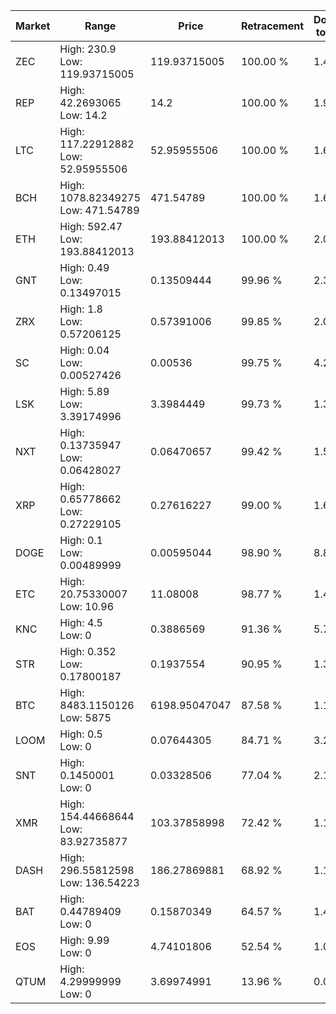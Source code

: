 | Market | Range | Price| Retracement | Doubles to 50% |
| --- | --- | --- | --- | --- |
| ZEC | High: 230.9<br />Low: 119.93715005 | 119.93715005 | 100.00 % | 1.46 |
| REP | High: 42.2693065<br />Low: 14.2 | 14.2 | 100.00 % | 1.99 |
| LTC | High: 117.22912882<br />Low: 52.95955506 | 52.95955506 | 100.00 % | 1.61 |
| BCH | High: 1078.82349275<br />Low: 471.54789 | 471.54789 | 100.00 % | 1.64 |
| ETH | High: 592.47<br />Low: 193.88412013 | 193.88412013 | 100.00 % | 2.03 |
| GNT | High: 0.49<br />Low: 0.13497015 | 0.13509444 | 99.96 % | 2.31 |
| ZRX | High: 1.8<br />Low: 0.57206125 | 0.57391006 | 99.85 % | 2.07 |
| SC | High: 0.04<br />Low: 0.00527426 | 0.00536 | 99.75 % | 4.22 |
| LSK | High: 5.89<br />Low: 3.39174996 | 3.3984449 | 99.73 % | 1.37 |
| NXT | High: 0.13735947<br />Low: 0.06428027 | 0.06470657 | 99.42 % | 1.56 |
| XRP | High: 0.65778662<br />Low: 0.27229105 | 0.27616227 | 99.00 % | 1.68 |
| DOGE | High: 0.1<br />Low: 0.00489999 | 0.00595044 | 98.90 % | 8.81 |
| ETC | High: 20.75330007<br />Low: 10.96 | 11.08008 | 98.77 % | 1.43 |
| KNC | High: 4.5<br />Low: 0 | 0.3886569 | 91.36 % | 5.79 |
| STR | High: 0.352<br />Low: 0.17800187 | 0.1937554 | 90.95 % | 1.37 |
| BTC | High: 8483.1150126<br />Low: 5875 | 6198.95047047 | 87.58 % | 1.16 |
| LOOM | High: 0.5<br />Low: 0 | 0.07644305 | 84.71 % | 3.27 |
| SNT | High: 0.1450001<br />Low: 0 | 0.03328506 | 77.04 % | 2.18 |
| XMR | High: 154.44668644<br />Low: 83.92735877 | 103.37858998 | 72.42 % | 1.15 |
| DASH | High: 296.55812598<br />Low: 136.54223 | 186.27869881 | 68.92 % | 1.16 |
| BAT | High: 0.44789409<br />Low: 0 | 0.15870349 | 64.57 % | 1.41 |
| EOS | High: 9.99<br />Low: 0 | 4.74101806 | 52.54 % | 1.05 |
| QTUM | High: 4.29999999<br />Low: 0 | 3.69974991 | 13.96 % | 0.00 |

